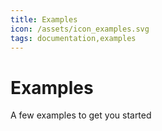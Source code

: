 ```yaml
---
title: Examples
icon: /assets/icon_examples.svg
tags: documentation,examples
---
```


# Examples

A few examples to get you started